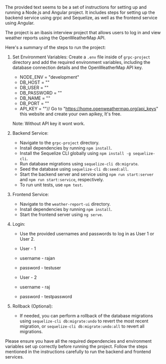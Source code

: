 The provided text seems to be a set of instructions for setting up and running a Node.js and Angular project. It includes steps for setting up the backend service using grpc and Sequelize, as well as the frontend service using Angular.

The project is an ibasis interview project that allows users to log in and view weather reports using the OpenWeatherMap API.

Here's a summary of the steps to run the project:

1. Set Environment Variables:
   Create a `.env` file inside of `grpc-project` directory and add the required environment variables, including the database connection details and the OpenWeatherMap API key.
   - NODE_ENV = "development"
   - DB_HOST = ""
   - DB_USER = ""
   - DB_PASSWORD = ""
   - DB_NAME = ""
   - DB_PORT = ""
   - API_KEY = ""// Go to "https://home.openweathermap.org/api_keys" this website and create your own apikey, It's free. 

    Note: Without API key it wont work.

2. Backend Service:
   - Navigate to the `grpc-project` directory.
   - Install dependencies by running `npm install`.
   - Install the Sequelize CLI globally using `npm install -g sequelize-cli`.
   - Run database migrations using `sequelize-cli db:migrate`.
   - Seed the database using `sequelize-cli db:seed:all`.
   - Start the backend server and service using `npm run start:server` and `npm run start:service`, respectively.
   - To run unit tests, use `npm test`.

3. Frontend Service:
   - Navigate to the `weather-report-ui` directory.
   - Install dependencies by running `npm install`.
   - Start the frontend server using `ng serve`.

4. Login:
   - Use the provided usernames and passwords to log in as User 1 or User 2.
   - User - 1 
   - username - rajan
   - password - testuser

   - User - 2
   - username - raj
   - password - testpassword

5. Rollback (Optional):
   - If needed, you can perform a rollback of the database migrations using `sequelize-cli db:migrate:undo` to revert the most recent migration, or `sequelize-cli db:migrate:undo:all` to revert all migrations.

Please ensure you have all the required dependencies and environment variables set up correctly before running the project. Follow the steps mentioned in the instructions carefully to run the backend and frontend services.